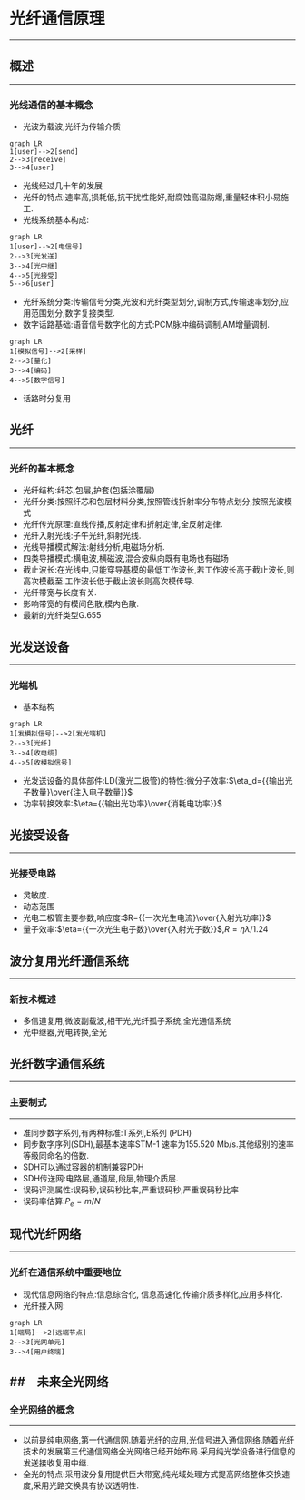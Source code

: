# 光纤通信原理
----
## 概述
----
### 光线通信的基本概念
* 光波为载波,光纤为传输介质
```mermaid
graph LR
1[user]-->2[send]
2-->3[receive]
3-->4[user]
```
* 光线经过几十年的发展
* 光纤的特点:速率高,损耗低,抗干扰性能好,耐腐蚀高温防爆,重量轻体积小易施工.
* 光线系统基本构成:
``` mermaid
graph LR
1[user]-->2[电信号]
2-->3[光发送]
3-->4[光中继]
4-->5[光接受]
5-->6[user]
```
* 光纤系统分类:传输信号分类,光波和光纤类型划分,调制方式,传输速率划分,应用范围划分,数字复接类型.
* 数字话路基础:语音信号数字化的方式:PCM脉冲编码调制,AM增量调制.
```mermaid
graph LR
1[模拟信号]-->2[采样]
2-->3[量化]
3-->4[编码]
4-->5[数字信号]
```
* 话路时分复用
## 光纤
---
### 光纤的基本概念
* 光纤结构:纤芯,包层,护套(包括涂覆层)
* 光纤分类:按照纤芯和包层材料分类,按照管线折射率分布特点划分,按照光波模式
* 光纤传光原理:直线传播,反射定律和折射定律,全反射定律.
* 光纤入射光线:子午光纤,斜射光线.
* 光线导播模式解法:射线分析,电磁场分析.
* 四类导播模式:横电波,横磁波,混合波纵向既有电场也有磁场
* 截止波长:在光线中,只能穿导基模的最低工作波长,若工作波长高于截止波长,则高次模截至.工作波长低于截止波长则高次模传导.
* 光纤带宽与长度有关.
* 影响带宽的有模间色散,模内色散.
* 最新的光纤类型G.655
## 光发送设备
----
### 光端机
* 基本结构
``` mermaid
graph LR
1[发模拟信号]-->2[发光端机]
2-->3[光纤]
3-->4[收电缆]
4-->5[收模拟信号]
```
* 光发送设备的具体部件:LD(激光二极管)的特性:微分子效率:$\eta_d={{输出光子数量}\over{注入电子数量}}$
* 功率转换效率:$\eta={{输出光功率}\over{消耗电功率}}$
## 光接受设备
----
### 光接受电路
* 灵敏度.
* 动态范围
* 光电二极管主要参数,响应度:$R={{一次光生电流}\over{入射光功率}}$
* 量子效率:$\eta={{一次光生电子数}\over{入射光子数}}$,$R=\eta\lambda/1.24$
## 波分复用光纤通信系统
----
### 新技术概述
* 多信道复用,微波副载波,相干光,光纤孤子系统,全光通信系统
* 光中继器,光电转换,全光
## 光纤数字通信系统
----
### 主要制式
----
* 准同步数字系列,有两种标准:T系列,E系列 (PDH)
* 同步数字序列(SDH),最基本速率STM-1 速率为155.520 Mb/s.其他级别的速率等级同命名的倍数.
* SDH可以通过容器的机制兼容PDH
* SDH传送网:电路层,通道层,段层,物理介质层.
* 误码评测属性:误码秒,误码秒比率,严重误码秒,严重误码秒比率
* 误码率估算:$P_e=m/N$
## 现代光纤网络
----
### 光纤在通信系统中重要地位
* 现代信息网络的特点:信息综合化, 信息高速化,传输介质多样化,应用多样化.
* 光纤接入网:
```mermaid
graph LR
1[端局]-->2[远端节点]
2-->3[光网单元]
3-->4[用户终端]
```
##　未来全光网络
----
### 全光网络的概念
----
* 以前是纯电网络,第一代通信网.随着光纤的应用,光信号进入通信网络.随着光纤技术的发展第三代通信网络全光网络已经开始布局.采用纯光学设备进行信息的发送接收复用中继.
* 全光的特点:采用波分复用提供巨大带宽,纯光域处理方式提高网络整体交换速度,采用光路交换具有协议透明性.